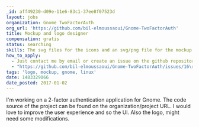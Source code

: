 ```yaml
---
_id: aff49230-d09e-11e6-83c1-37ee8f07523d
layout: jobs
organization: Gnome TwoFactorAuth
org_url: 'https://github.com/bil-elmoussaoui/Gnome-TwoFactorAuth'
title: Mockup and logo designer
compensation: gratis
status: searching
skills: The svg files for the icons and an svg/png file for the mockup's.
how_to_apply:
  - Just contact me by email or create an issue on the github repository
  - "https://github.com/bil-elmoussaoui/Gnome-TwoFactorAuth/issues/16\r\nhttps://github.com/bil-elmoussaoui/Gnome-TwoFactorAuth/issues/9"
tags: 'logo, mockup, gnome, linux'
date: 1483329066
date_posted: 2017-01-02
---
```

I'm working on a 2-factor authentication application for Gnome. The code source of the project can be found on the organization/project URL. I would love to improve the user experience and so the UI. Also the logo, might need some modifications.
